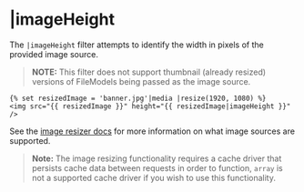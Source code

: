 # |imageHeight

The `|imageHeight` filter attempts to identify the width in pixels of the provided image source.

>**NOTE:** This filter does not support thumbnail (already resized) versions of FileModels being passed as the image source.

    {% set resizedImage = 'banner.jpg'|media |resize(1920, 1080) %}
    <img src="{{ resizedImage }}" height="{{ resizedImage|imageHeight }}" />

See the [image resizer docs](../services/resizer#resize-sources) for more information on what image sources are supported.

>**Note:** The image resizing functionality requires a cache driver that persists cache data between requests in order to function, `array` is not a supported cache driver if you wish to use this functionality.
